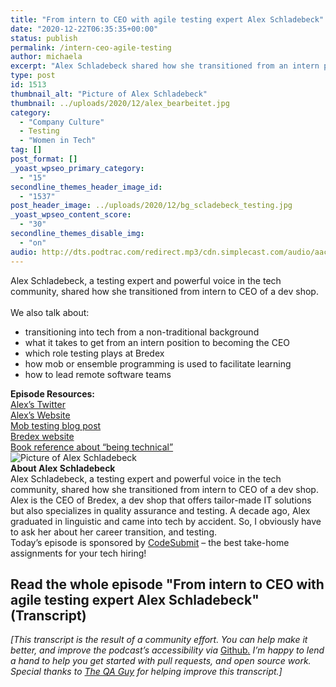 ```yaml
---
title: "From intern to CEO with agile testing expert Alex Schladebeck"
date: "2020-12-22T06:35:35+00:00"
status: publish
permalink: /intern-ceo-agile-testing
author: michaela
excerpt: "Alex Schladebeck shared how she transitioned from an intern position to become the CEO of a large dev shop."
type: post
id: 1513
thumbnail_alt: "Picture of Alex Schladebeck"
thumbnail: ../uploads/2020/12/alex_bearbeitet.jpg
category:
  - "Company Culture"
  - Testing
  - "Women in Tech"
tag: []
post_format: []
_yoast_wpseo_primary_category:
  - "15"
secondline_themes_header_image_id:
  - "1537"
post_header_image: ../uploads/2020/12/bg_scladebeck_testing.jpg
_yoast_wpseo_content_score:
  - "30"
secondline_themes_disable_img:
  - "on"
audio: http://dts.podtrac.com/redirect.mp3/cdn.simplecast.com/audio/aaca909a-e34f-49ae-a86f-f59e4fa807f0/episodes/79768797-91b9-4d4b-8088-35b4c3f705a5/audio/1f5fb905-dcfb-45cc-a057-d9635532cbee/default_tc.mp3
---
```


<div class="episode-about">
Alex Schladebeck, a testing expert and powerful voice in the tech community, shared how she transitioned from intern to CEO of a dev shop. 
<br/> <br/>We also talk about:
<ul>
<li> transitioning into tech from a non-traditional background</li>
<li> what it takes to get from an intern position to becoming the CEO</li>
<li> which role testing plays at Bredex</li>
<li> how mob or ensemble programming is used to facilitate learning</li>
<li> how to lead remote software teams</li>
</ul>
</div>
<div class=" episode-links">
<b>Episode Resources:</b><br/>
<a href="https://twitter.com/alex_schl">Alex’s Twitter</a><br/>
<a href="http://www.schladebeck.de/">Alex’s Website</a><br/>
<a href="https://www.infoq.com/news/2020/01/remote-mob-testing/">Mob testing blog post</a><br/>
<a href="https://www.bredex.de/en">Bredex website</a><br/>
<a href="https://www.goodreads.com/book/show/375579.The_Singing_Neanderthals">Book reference about “being technical”</a><br/>
</div>

<div class="row pt-2 align-items-center">
<div class="col-4 guest-picture">
<img src="../uploads/2020/12/alex_bearbeitet.jpg" alt="Picture of Alex Schladebeck"/>
</div>
<div class="col-8 guest-about">
<b>About Alex Schladebeck</b><br/>
Alex Schladebeck, a testing expert and powerful voice in the tech community, shared how she transitioned from intern to CEO of a dev shop. Alex is the CEO of Bredex, a dev shop that offers tailor-made IT solutions but also specializes in quality assurance and testing.
A decade ago, Alex graduated in linguistic and came into tech by accident. So, I obviously have to ask her about her career transition, and testing.
</div>
</div>

<div class="sponsorship">Today’s episode is sponsored by <a href="https://codesubmit.io/" target="_blank" rel="noreferrer">CodeSubmit</a> – the best take-home assignments for your tech hiring!</div>

## Read the whole episode "From intern to CEO with agile testing expert Alex Schladebeck" (Transcript)

_\[This transcript is the result of a community effort. You can help make it better, and improve the podcast’s accessibility via_ [Github](https://github.com/mgreiler/se-unlocked/tree/master/Transcripts)_[.](https://github.com/mgreiler/se-unlocked/tree/master/Transcripts) I’m happy to lend a hand to help you get started with pull requests, and open source work.  
Special thanks to [The QA Guy](https://github.com/theqaguy) for helping improve this transcript.\]_
